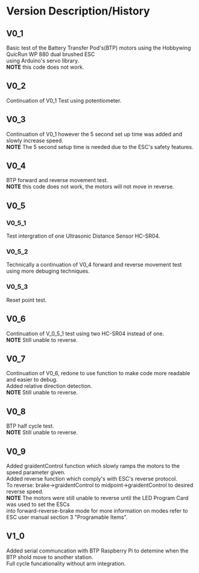 
# Version Description/History

## V0_1
	
Basic test of the Battery Transfer Pod's(BTP) motors using the Hobbywing QuicRun WP 880 dual brushed ESC<br>
using Arduino's servo library.<br>
**NOTE** this code does not work.

## V0_2

Continuation of V0_1 Test using potentiometer.<br>

## V0_3

Continuation of V0_1 however the 5 second set up time was added and slowly increase speed.<br>
**NOTE** The 5 second setup time is needed due to the ESC's safety features.

## V0_4

BTP forward and reverse movement test.<br>
**NOTE** this code does not work, the motors will not move in reverse.

## V0_5

### V0_5_1

Test intergration of one Ultrasonic Distance Sensor HC-SR04.

### V0_5_2

Technically a continuation of V0_4 forward and reverse movement test using more debuging techniques.

### V0_5_3

Reset point test.<br>

## V0_6

Continuation of V_0_5_1 test using two HC-SR04 instead of one.<br>
**NOTE** Still unable to reverse.

## V0_7

Continuation of V0_6, redone to use function to make code more readable and easier to debug.<br>
Added relative direction detection.<br>
**NOTE** Still unable to reverse.

## V0_8

BTP half cycle test.<br>
**NOTE** Still unable to reverse.

## V0_9

Added graidentControl function which slowly ramps the motors to the speed parameter given.<br>
Added reverse function which comply's with ESC's reverse protocol.<br>
To reverse: brake->graidentControl to midpoint->graidentControl to desired reverse speed.<br>
**NOTE** The motors were still unable to reverse until the LED Program Card was used to set the ESCs<br>
into forward-reverse-brake mode for more information on modes refer to ESC user manual section 3 "Programable Items".

## V1_0

Added serial communcation with BTP Raspberry Pi to detemine when the BTP shold move to another station.<br>
Full cycle funcationality without arm integration.